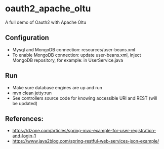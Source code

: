 # oauth2_apache_oltu
A full demo of Oauth2 with Apache Oltu

## Configuration
* Mysql and MongoDB connection: resources/user-beans.xml
* To enable MongoDB connection: update user-beans.xml, inject MongoDB 
repository, for example: in UserService.java 

## Run
* Make sure database engines are up and run
* mvn clean jetty:run
* See controllers source code for knowing accessible URI and REST (will be updated)

## References:
* https://dzone.com/articles/spring-mvc-example-for-user-registration-and-login-1
* https://www.java2blog.com/spring-restful-web-services-json-example/
